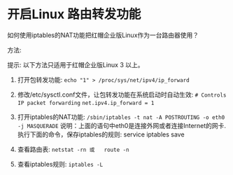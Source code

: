 # 开启Linux 路由转发功能
如何使用iptables的NAT功能把红帽企业版Linux作为一台路由器使用？

方法:

提示: 以下方法只适用于红帽企业版Linux 3 以上。

1. 打开包转发功能:
`echo "1" > /proc/sys/net/ipv4/ip_forward`

1. 修改/etc/sysctl.conf文件，让包转发功能在系统启动时自动生效:
`# Controls IP packet forwarding`
`net.ipv4.ip_forward = 1`

1. 打开iptables的NAT功能:
`/sbin/iptables -t nat -A POSTROUTING -o eth0 -j MASQUERADE`
说明：上面的语句中eth0是连接外网或者连接Internet的网卡. 执行下面的命令，保存iptables的规则: service iptables save

1. 查看路由表:
`netstat -rn 或   route -n`

1. 查看iptables规则:
`iptables -L`
